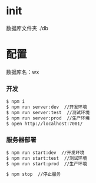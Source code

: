 # init
数据库文件夹
./db

# 配置
数据库名：wx


### 开发

```bash
$ npm i
$ npm run server:dev  //开发环境
$ npm run server:test  //测试环境
$ npm run server:prod  //生产环境
$ open http://localhost:7001/
```

### 服务器部署

```bash
$ npm run start:dev  //开发环境
$ npm run start:test  //测试环境
$ npm run start:prod  //生产环境

$ npm stop  //停止服务
```